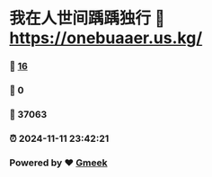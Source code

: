 # 我在人世间踽踽独行 :link: https://onebuaaer.us.kg/ 
### :page_facing_up: [16](https://onebuaaer.us.kg//tag.html) 
### :speech_balloon: 0 
### :hibiscus: 37063 
### :alarm_clock: 2024-11-11 23:42:21 
### Powered by :heart: [Gmeek](https://github.com/Meekdai/Gmeek)
